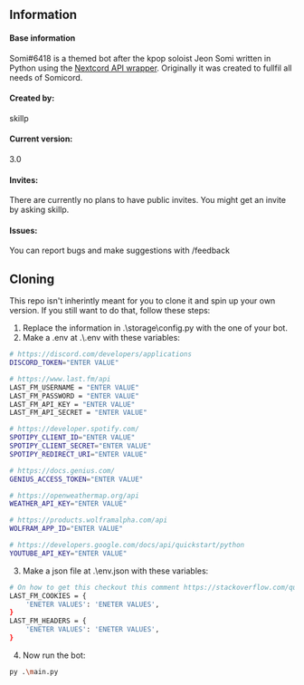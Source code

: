 <h2>Information</h2>

<h4>Base information</h4>

Somi#6418 is a themed bot after the kpop soloist Jeon Somi written in Python using the [Nextcord API wrapper](https://docs.nextcord.dev/en/stable/).
Originally it was created to fullfil all needs of Somicord.

<h4>Created by:</h4>
skillp

<h4>Current version:</h4>
3.0

<h4>Invites:</h4>
There are currently no plans to have public invites. You might get an invite by asking skillp.

<h4>Issues:</h4>
You can report bugs and make suggestions with /feedback

<h2>Cloning</h2>

This repo isn't inherintly meant for you to clone it and spin up your own version. If you still want to do that, follow these steps:

1. Replace the information in .\storage\config.py with the one of your bot.
2. Make a .env at .\\.env with these variables:

```sh
# https://discord.com/developers/applications
DISCORD_TOKEN="ENTER VALUE"

# https://www.last.fm/api
LAST_FM_USERNAME = "ENTER VALUE"
LAST_FM_PASSWORD = "ENTER VALUE"
LAST_FM_API_KEY = "ENTER VALUE"
LAST_FM_API_SECRET = "ENTER VALUE"

# https://developer.spotify.com/
SPOTIPY_CLIENT_ID="ENTER VALUE"
SPOTIPY_CLIENT_SECRET="ENTER VALUE"
SPOTIPY_REDIRECT_URI="ENTER VALUE"

# https://docs.genius.com/
GENIUS_ACCESS_TOKEN="ENTER VALUE"

# https://openweathermap.org/api
WEATHER_API_KEY="ENTER VALUE"

# https://products.wolframalpha.com/api
WOLFRAM_APP_ID="ENTER VALUE"

# https://developers.google.com/docs/api/quickstart/python
YOUTUBE_API_KEY="ENTER VALUE"
```

3. Make a json file at .\env.json with these variables:

```sh
# On how to get this checkout this comment https://stackoverflow.com/questions/23102833/how-to-scrape-a-website-which-requires-login-using-python-and-beautifulsoup/61140905#61140905
LAST_FM_COOKIES = {
    'ENETER VALUES': 'ENETER VALUES',
}
LAST_FM_HEADERS = {
    'ENETER VALUES': 'ENETER VALUES',
}
```

4. Now run the bot:

```sh
py .\main.py
```
